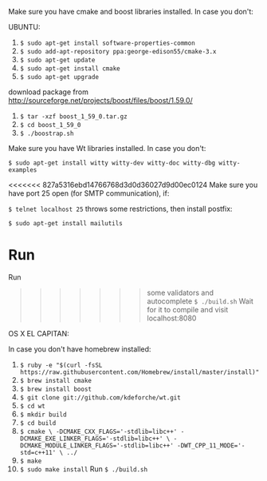   Make sure you have cmake and boost libraries installed. In case you don't:

  UBUNTU:

1. `$ sudo apt-get install software-properties-common`
2. `$ sudo add-apt-repository ppa:george-edison55/cmake-3.x`
3. `$ sudo apt-get update`
4. `$ sudo apt-get install cmake`
5. `$ sudo apt-get upgrade`

download package from http://sourceforge.net/projects/boost/files/boost/1.59.0/
1. `$ tar -xzf boost_1_59_0.tar.gz`
2. `$ cd boost_1_59_0`
3. `$ ./boostrap.sh`

Make sure you have Wt libraries installed. In case you don't:

`$ sudo apt-get install witty witty-dev witty-doc witty-dbg witty-examples`

<<<<<<< 827a5316ebd14766768d3d0d36027d9d00ec0124
Make sure you have port 25 open (for SMTP communication), if:

`$ telnet localhost 25` throws some restrictions, then install postfix:

`$ sudo apt-get install mailutils`

Run 
=======
Run
>>>>>>> some validators and autocomplete
`$ ./build.sh`
Wait for it to compile and visit localhost:8080

  OS X EL CAPITAN:

In case you don't have homebrew installed:

1. `$ ruby -e "$(curl -fsSL https://raw.githubusercontent.com/Homebrew/install/master/install)" `
2. `$ brew install cmake`
3. `$ brew install boost`
4. `$ git clone git://github.com/kdeforche/wt.git`
5. `$ cd wt`
6. `$ mkdir build`
7. `$ cd build`
8. `$ cmake \
     -DCMAKE_CXX_FLAGS='-stdlib=libc++' -DCMAKE_EXE_LINKER_FLAGS='-stdlib=libc++' \
     -DCMAKE_MODULE_LINKER_FLAGS='-stdlib=libc++' -DWT_CPP_11_MODE='-std=c++11' \
     ../`
9. `$ make`
10. `$ sudo make install`
Run `$ ./build.sh`
